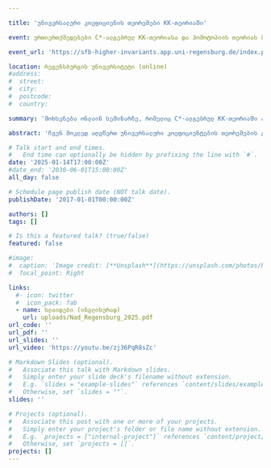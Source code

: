 ```yaml
---

title: 'უნივერსალური კოეფიციენის თეორემები KK-თეორიაში' 

event: ურთიერთქმედებები C*-ალგებრულ KK-თეორიასა და ჰომოტოპიის თეორიას შორის 

event_url: 'https://sfb-higher-invariants.app.uni-regensburg.de/index.php?title=Interactions_between_homotopy_theory_and_CAlgebraic_KTheory'

location: რეგენსბურგის უნივერსიტეტი (online)
#address:
#  street: 
#  city: 
#  postcode: 
#  country: 

summary: 'მოხსენება ონლაინ სემინარზე, რომელიც C*-ალგებრულ KK-თეორიაში ან ჰომოტოპიურ თეორიებში არსებული მზარდი ურთერთქმედებების გასაცნობად, ამ ორ სფეროებში მომუშავე მკვლევარებსა და სტუდენტებს აერთიანებს.' 

abstract: 'ჩვენ მოკლედ აღვწერთ უნივერსალური კოეფიციენტების თეორემების გამოყვანის ზოგად მექანიზმს კასპაროვის KK-თეორიის სხვადასხვა კატეგორიებში. განვიხილავთ სასრული ჯგუფის მოქმედებებს KK-კატეგორიის ქვეკატეგორიაზე, რომლებიც I ტიპის C*-ალგებრებზე მოქმედებების ეკვივალენტურია; ავხსნით, თუ როგორ შეიძლება ჯგუფის რიგის შებრუნების შემდეგ, შესაბამისი უნივერსალური კოეფიციენტის თეორემის გამოყვანა. მოხსენებაში მოყვანილი ფაქტები რალფ მაიერთან ერთობლივი მუშაობის შედეგია.'

# Talk start and end times.
#   End time can optionally be hidden by prefixing the line with `#`.
date: '2025-01-14T17:00:00Z'
#date_end: '2030-06-01T15:00:00Z'
all_day: false

# Schedule page publish date (NOT talk date).
publishDate: '2017-01-01T00:00:00Z'

authors: []
tags: []

# Is this a featured talk? (true/false)
featured: false

#image:
#  caption: 'Image credit: [**Unsplash**](https://unsplash.com/photos/bzdhc5b3Bxs)'
#  focal_point: Right

links:
  #- icon: twitter
  #  icon_pack: fab
  - name: სლაიდები (ინგლისურად)
    url: uploads/Nad_Regensburg_2025.pdf
url_code: ''
url_pdf: ''
url_slides: ''
url_video: 'https://youtu.be/zj36PqR8sZc'

# Markdown Slides (optional).
#   Associate this talk with Markdown slides.
#   Simply enter your slide deck's filename without extension.
#   E.g. `slides = "example-slides"` references `content/slides/example-slides.md`.
#   Otherwise, set `slides = ""`.
slides: ''

# Projects (optional).
#   Associate this post with one or more of your projects.
#   Simply enter your project's folder or file name without extension.
#   E.g. `projects = ["internal-project"]` references `content/project/deep-learning/index.md`.
#   Otherwise, set `projects = []`.
projects: []
---
```


